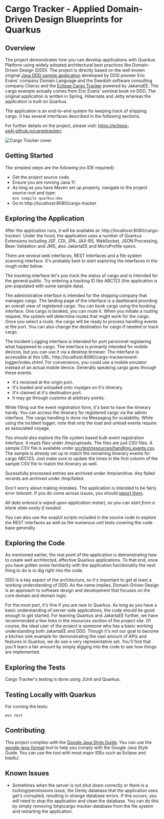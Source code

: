 # Cargo Tracker - Applied Domain-Driven Design Blueprints for Quarkus

## Overview

The project demonstrates how you can develop applications with Quarkus Platform using widely adopted architectural best practices like Domain-Driven 
Design (DDD). The project is directly based on the well known 
original [Java DDD sample application](http://dddsample.sourceforge.net) 
developed by DDD pioneer Eric Evans' company Domain Language and the Swedish 
software consulting company Citerus and the [Eclipse Cargo Tracker](https://eclipse-ee4j.github.io/cargotracker/) powered by JakartaEE. The cargo example actually comes from 
Eric Evans' seminal book on DDD. The original application is written in Spring,
Hibernate and Jetty whereas the application is built on Quarkus.

The application is an end-to-end system for keeping track of shipping cargo. It 
has several interfaces described in the following sections.

For further details on the project, please visit: https://eclipse-ee4j.github.io/cargotracker/.

![Cargo Tracker cover](cargo_tracker_cover.png)
 
## Getting Started

The simplest steps are the following (no IDE required):

* Get the project source code.
* Ensure you are running Java 11.
* As long as you have Maven set up properly, navigate to the project source root and 
  type:  
  `mvn compile quarkus:dev`
* Go to http://localhost:8080/cargo-tracker

## Exploring the Application

After the application runs, it will be available at: 
http://localhost:8080/cargo-tracker/. Under the hood, the application uses a 
number of Quarkus Extensions including JSF, CDI, JPA, JAX-RS, WebSocket, JSON Processing, Bean Validation and JMS, also JakartaEE and MicroProfile specs.

There are several web interfaces, REST interfaces and a file system scanning
interface. It's probably best to start exploring the interfaces in the rough
order below.

The tracking interface let's you track the status of cargo and is
intended for the general public. Try entering a tracking ID like ABC123 (the 
application is pre-populated with some sample data).

The administrative interface is intended for the shipping company that manages
cargo. The landing page of the interface is a dashboard providing an overall 
view of registered cargo. You can book cargo using the booking interface.
One cargo is booked, you can route it. When you initiate a routing request,
the system will determine routes that might work for the cargo. Once you select
a route, the cargo will be ready to process handling events at the port. You can
also change the destination for cargo if needed or track cargo.

The Incident Logging interface is intended for port personnel registering what 
happened to cargo. The interface is primarily intended for mobile devices, but
you can use it via a desktop browser. The interface is accessible at this URL: http://localhost:8080/cargo-tracker/event-logger/index.xhtml. For convenience, you
could use a mobile emulator instead of an actual mobile device. Generally speaking cargo
goes through these events:

* It's received at the origin port.
* It's loaded and unloaded onto voyages on it's itinerary.
* It's claimed at it's destination port.
* It may go through customs at arbitrary points.

While filling out the event registration form, it's best to have the itinerary 
handy. You can access the itinerary for registered cargo via the admin interface. The cargo handling is done via Messaging for scalability. While using the incident logger, note that only the load 
and unload events require as associated voyage.

You should also explore the file system based bulk event registration interface. 
It reads files under /tmp/uploads. The files are just CSV files. A sample CSV
file is available under [src/test/resources/handling_events.csv](src/test/resources/handling_events.csv). The sample is already set up to match the remaining itinerary events for cargo ABC123. Just make sure to update the times in the first column of the sample CSV file to match the itinerary as well.

Sucessfully processed entries are archived under /tmp/archive. Any failed records are 
archived under /tmp/failed.

Don't worry about making mistakes. The application is intended to be fairly 
error tolerant. If you do come across issues, you should [report them](https://github.com/rodolfoba/cargotracker-quarkus/issues).

*All data entered is wiped upon application restart, so you can start from 
a blank slate easily if needed.*

You can also use the soapUI scripts included in the source code to explore the 
REST interfaces as well as the numerous unit tests covering the code base 
generally.

## Exploring the Code

As mentioned earlier, the real point of the application is demonstrating how to 
create well architected, effective Quarkus applications. To that end, once you 
have gotten some familiarity with the application functionality the next thing 
to do is to dig right into the code.

DDD is a key aspect of the architecture, so it's important to get at least a 
working understanding of DDD. As the name implies, Domain-Driven Design is an 
approach to software design and development that focuses on the core domain and 
domain logic.

For the most part, it's fine if you are new to Quarkus. As long as you have a
basic understanding of server-side applications, the code should be good enough to get started. For learning Quarkus and JakartaEE further,
we have recommended a few links in the resources section of the project site. Of 
course, the ideal user of the project is someone who has a basic working 
understanding both JakartaEE and DDD. Though it's not our goal to become a kitchen 
sink example for demonstrating the vast amount of APIs and features in Quarkus,
we do use a very representative set. You'll find that you'll learn a fair amount
by simply digging into the code to see how things are implemented.

## Exploring the Tests
Cargo Tracker's testing is done using JUnit and Quarkus.   

## Testing Locally with Quarkus
For running the tests: 
```shell script
mvn test
```

## Contributing
This project complies with the [Google Java Style Guide](https://google.github.io/styleguide/javaguide.html). You can use the [google-java-format](https://github.com/google/google-java-format) tool to help you comply with the Google Java Style Guide. You can use the tool with most major IDEs such as Eclipse and IntelliJ.

## Known Issues
* Sometimes when the server is not shut down correctly or there is a locking/permissions issue, the Derby database that 
  the application uses get's corrupted, resulting in strange database errors. If 
  this occurs, you will need to stop the application and clean the database. You 
  can do this by simply removing \tmp\cargo-tracker-database from the file 
  system and restarting the application.
